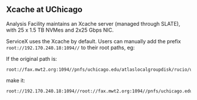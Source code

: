## <span id="xcache_uchicago"></span> Xcache at UChicago

Analysis Facility maintains an Xcache server (managed through SLATE), with 25 x 1.5 TB NVMes and 2x25 Gbps NIC.

ServiceX uses the Xcache by default.
Users can manually add the prefix `root://192.170.240.18:1094//` to their root paths, eg:

If the original path is:

    root://fax.mwt2.org:1094//pnfs/uchicago.edu/atlaslocalgroupdisk/rucio/user/mgeyik/63/c4/user.mgeyik.26617246._000006.out.root

make it:

    root://192.170.240.18:1094//root://fax.mwt2.org:1094//pnfs/uchicago.edu/atlaslocalgroupdisk/rucio/user/mgeyik/63/c4/user.mgeyik.26617246._000006.out.root

